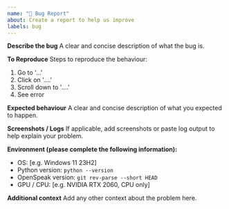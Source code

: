 ```yaml
---
name: "🐛 Bug Report"
about: Create a report to help us improve
labels: bug
---
```


**Describe the bug**
A clear and concise description of what the bug is.

**To Reproduce**
Steps to reproduce the behaviour:
1. Go to '...'
2. Click on '....'
3. Scroll down to '....'
4. See error

**Expected behaviour**
A clear and concise description of what you expected to happen.

**Screenshots / Logs**
If applicable, add screenshots or paste log output to help explain your problem.

**Environment (please complete the following information):**
 - OS: [e.g. Windows 11 23H2]
 - Python version: `python --version`
 - OpenSpeak version: `git rev-parse --short HEAD`
 - GPU / CPU: [e.g. NVIDIA RTX 2060, CPU only]

**Additional context**
Add any other context about the problem here. 